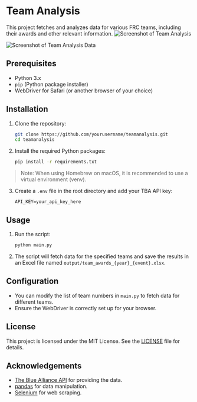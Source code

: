 # Team Analysis

This project fetches and analyzes data for various FRC teams, including their awards and other relevant information.
![Screenshot of Team Analysis](https://cloud-k07mzjloc-hack-club-bot.vercel.app/0screen_shot_2024-12-20_at_9.43.47___pm.png)


![Screenshot of Team Analysis Data](https://cloud-hdd8u0do6-hack-club-bot.vercel.app/0screen_shot_2024-12-20_at_9.45.56___pm.png)


## Prerequisites

- Python 3.x
- `pip` (Python package installer)
- WebDriver for Safari (or another browser of your choice)

## Installation

1. Clone the repository:

   ```sh
   git clone https://github.com/yourusername/teamanalysis.git
   cd teamanalysis
   ```
2. Install the required Python packages:

   ```sh
   pip install -r requirements.txt
   ```
> Note: When using Homebrew on macOS, it is recommended to use a virtual environment (venv).
3. Create a `.env` file in the root directory and add your TBA API key:

   ```env
   API_KEY=your_api_key_here
   ```

## Usage

1. Run the script:

   ```sh
   python main.py
   ```
2. The script will fetch data for the specified teams and save the results in an Excel file named `output/team_awards_{year}_{event}.xlsx`.

## Configuration

- You can modify the list of team numbers in `main.py` to fetch data for different teams.
- Ensure the WebDriver is correctly set up for your browser.

## License

This project is licensed under the MIT License. See the [LICENSE](LICENSE) file for details.

## Acknowledgements

- [The Blue Alliance API](https://www.thebluealliance.com/apidocs/v3) for providing the data.
- [pandas](https://pandas.pydata.org/) for data manipulation.
- [Selenium](https://www.selenium.dev/) for web scraping.
